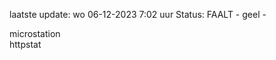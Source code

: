 laatste update: 
wo 06-12-2023  7:02   uur 
Status: FAALT - geel - 
<div class="service Y">microstation</div><div class="service G">httpstat</div>